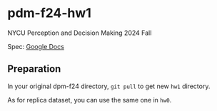# pdm-f24-hw1

NYCU Perception and Decision Making 2024 Fall

Spec: [Google Docs](https://docs.google.com/document/d/1whwLunr64Q5aqhjNhRfl7udZV4_0wfdZ/edit?usp=sharing&ouid=111927449078729907735&rtpof=true&sd=true)

## Preparation
In your original dpm-f24 directory, `git pull` to get new `hw1` directory.

As for replica dataset, you can use the same one in `hw0`.
